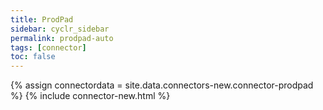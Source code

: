 ```yaml
---
title: ProdPad
sidebar: cyclr_sidebar
permalink: prodpad-auto
tags: [connector]
toc: false
---
```

{% assign connectordata = site.data.connectors-new.connector-prodpad %}
{% include connector-new.html %}	